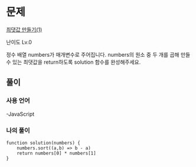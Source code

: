 # 문제

[최댓값 만들기(1)](https://school.programmers.co.kr/learn/courses/30/lessons/120847)

난이도 Lv.0

정수 배열 numbers가 매개변수로 주어집니다. numbers의 원소 중 두 개를 곱해 만들 수 있는 최댓값을 return하도록 solution 함수를 완성해주세요.

## 풀이

### 사용 언어

-JavaScript

### 나의 풀이

```
function solution(numbers) {
    numbers.sort((a,b) => b - a)
    return numbers[0] * numbers[1]
}
```
